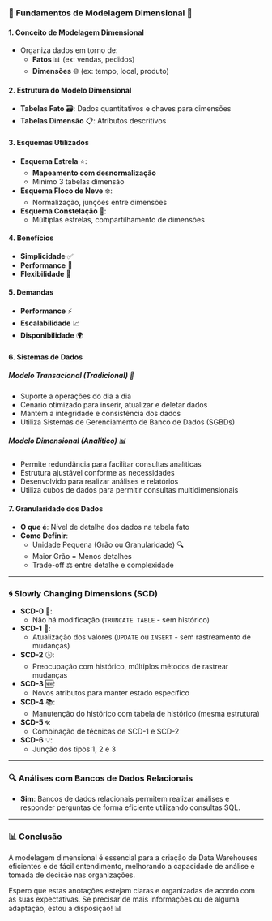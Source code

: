 ### 🌟 Fundamentos de Modelagem Dimensional 🌟

#### 1. Conceito de Modelagem Dimensional
- Organiza dados em torno de:
  - **Fatos** 📊 (ex: vendas, pedidos)
  - **Dimensões** 🌐 (ex: tempo, local, produto)

#### 2. Estrutura do Modelo Dimensional
- **Tabelas Fato** 🗃️: Dados quantitativos e chaves para dimensões
- **Tabelas Dimensão** 📋: Atributos descritivos

#### 3. Esquemas Utilizados
- **Esquema Estrela** ⭐:
  - **Mapeamento com desnormalização**
  - Mínimo 3 tabelas dimensão
- **Esquema Floco de Neve** ❄️:
  - Normalização, junções entre dimensões
- **Esquema Constelação** 🌌:
  - Múltiplas estrelas, compartilhamento de dimensões

#### 4. Benefícios
- **Simplicidade** ✅
- **Performance** 🚀
- **Flexibilidade** 🔄

#### 5. Demandas
- **Performance** ⚡
- **Escalabilidade** 📈
- **Disponibilidade** 🌍

#### 6. Sistemas de Dados

##### Modelo Transacional (Tradicional) 🏢
- Suporte a operações do dia a dia
- Cenário otimizado para inserir, atualizar e deletar dados
- Mantém a integridade e consistência dos dados
- Utiliza Sistemas de Gerenciamento de Banco de Dados (SGBDs)

##### Modelo Dimensional (Analítico) 📊
- Permite redundância para facilitar consultas analíticas
- Estrutura ajustável conforme as necessidades
- Desenvolvido para realizar análises e relatórios
- Utiliza cubos de dados para permitir consultas multidimensionais

#### 7. Granularidade dos Dados
- **O que é**: Nível de detalhe dos dados na tabela fato
- **Como Definir**: 
  - Unidade Pequena (Grão ou Granularidade) 🔍
  - Maior Grão = Menos detalhes
  - Trade-off ⚖️ entre detalhe e complexidade

---

### 🌀 Slowly Changing Dimensions (SCD)
- **SCD-0** 🚫: 
  - Não há modificação (`TRUNCATE TABLE` - sem histórico)
- **SCD-1** 🔄: 
  - Atualização dos valores (`UPDATE` ou `INSERT` - sem rastreamento de mudanças)
- **SCD-2** 🕒: 
  - Preocupação com histórico, múltiplos métodos de rastrear mudanças
- **SCD-3** 🆕: 
  - Novos atributos para manter estado específico
- **SCD-4** 📚: 
  - Manutenção do histórico com tabela de histórico (mesma estrutura)
- **SCD-5** 🌀: 
  - Combinação de técnicas de SCD-1 e SCD-2
- **SCD-6** 💡: 
  - Junção dos tipos 1, 2 e 3

---

### 🔍 Análises com Bancos de Dados Relacionais
- **Sim**: Bancos de dados relacionais permitem realizar análises e responder perguntas de forma eficiente utilizando consultas SQL.

---

### 📊 Conclusão
A modelagem dimensional é essencial para a criação de Data Warehouses eficientes e de fácil entendimento, melhorando a capacidade de análise e tomada de decisão nas organizações.

Espero que estas anotações estejam claras e organizadas de acordo com as suas expectativas. Se precisar de mais informações ou de alguma adaptação, estou à disposição! 📊
